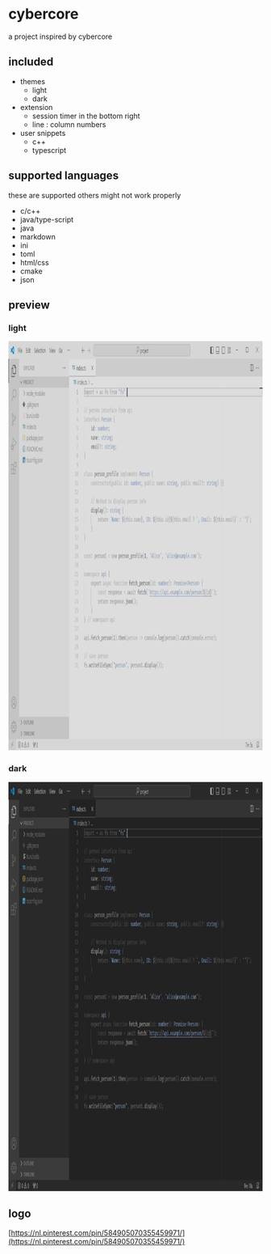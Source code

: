 # cybercore
a project inspired by cybercore

## included
- themes
    - light
    - dark
- extension
    - session timer in the bottom right
    - line : column numbers
- user snippets
    - c++
    - typescript

## supported languages
these are supported others might not work properly
* c/c++
* java/type-script
* java
* markdown
* ini
* toml
* html/css
* cmake
* json

## preview
### light
<img src=https://raw.githubusercontent.com/cactoes/cybercore/main/images/light_mode_preview.png width=1148 height=809>

### dark
<img src=https://raw.githubusercontent.com/cactoes/cybercore/main/images/dark_mode_preview.png width=1148 height=809>

## logo
[https://nl.pinterest.com/pin/584905070355459971/](https://nl.pinterest.com/pin/584905070355459971/)